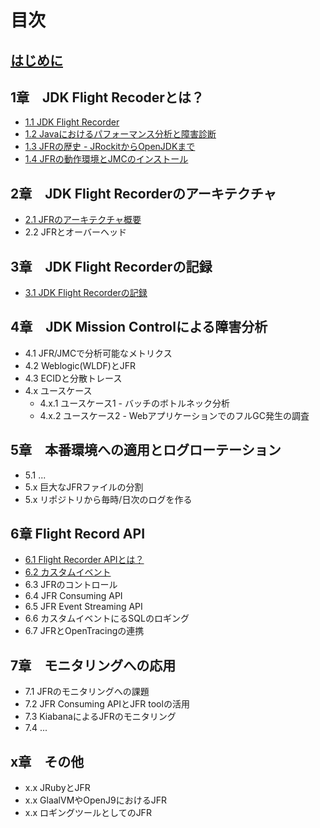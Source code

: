 # 目次

## [はじめに](preface.md)

## 1章　JDK Flight Recoderとは？

- [1.1 JDK Flight Recorder](01/01-what_is_JFR.md)
- [1.2 Javaにおけるパフォーマンス分析と障害診断](01/02-other_tools.md)
- [1.3 JFRの歴史 - JRockitからOpenJDKまで](01/03-history_of_jfr.md)
- [1.4 JFRの動作環境とJMCのインストール](01/04-install_jmc.md)

## 2章　JDK Flight Recorderのアーキテクチャ

- [2.1 JFRのアーキテクチャ概要](02/01-jfr-architecture.md)
- 2.2 JFRとオーバーヘッド

## 3章　JDK Flight Recorderの記録

- [3.1 JDK Flight Recorderの記録](03/01-recording-jfr.md)

## 4章　JDK Mission Controlによる障害分析

- 4.1 JFR/JMCで分析可能なメトリクス
- 4.2 Weblogic(WLDF)とJFR
- 4.3 ECIDと分散トレース
- 4.x ユースケース
    - 4.x.1 ユースケース1 - バッチのボトルネック分析
    - 4.x.2 ユースケース2 - WebアプリケーションでのフルGC発生の調査

## 5章　本番環境への適用とログローテーション

- 5.1 ...
- 5.x 巨大なJFRファイルの分割
- 5.x リポジトリから毎時/日次のログを作る

## 6章 Flight Record API
- [6.1 Flight Recorder APIとは？](06/01-what_is_JFR_api.md)
- [6.2 カスタムイベント](06/02-custom_event.md)
- 6.3 JFRのコントロール
- 6.4 JFR Consuming API
- 6.5 JFR Event Streaming API
- 6.6 カスタムイベントにるSQLのロギング
- 6.7 JFRとOpenTracingの連携

## 7章　モニタリングへの応用

- 7.1 JFRのモニタリングへの課題
- 7.2 JFR Consuming APIとJFR toolの活用
- 7.3 KiabanaによるJFRのモニタリング
- 7.4 ...

## x章　その他

- x.x JRubyとJFR
- x.x GlaalVMやOpenJ9におけるJFR
- x.x ロギングツールとしてのJFR
